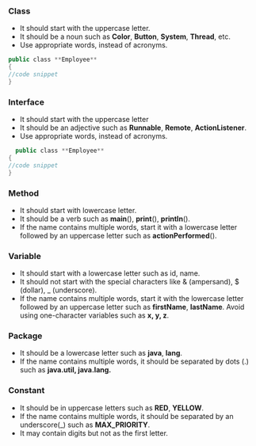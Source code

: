 ### Class 
- It should start with the uppercase letter.  
- It should be a noun such as **Color**, **Button**, **System**, **Thread**, etc.  
- Use appropriate words, instead of acronyms.
```java
public class **Employee**  
{  
//code snippet  
}
```
### Interface
- It should start with the uppercase letter
- It should be an adjective such as **Runnable**, **Remote**, **ActionListener**.
- Use appropriate words, instead of acronyms.
```java
  public class **Employee**  
{  
//code snippet  
}

```
### Method
- It should start with lowercase letter.
- It should be a verb such as **main**(), **print**(), **println**().
- If the name contains multiple words, start it with a lowercase letter followed by an uppercase letter such as **actionPerformed**().
### Variable
- It should start with a lowercase letter such as id, name.
- It should not start with the special characters like & (ampersand), $ (dollar), _ (underscore).
- If the name contains multiple words, start it with the lowercase letter followed by an uppercase letter such as **firstName**, **lastName**.
Avoid using one-character variables such as **x, y, z**.
### Package
- It should be a lowercase letter such as **java**, **lang**. 
- If the name contains multiple words, it should be separated by dots (.) such as **java.util, java.lang.**
### Constant
- It should be in uppercase letters such as **RED**, **YELLOW**.
- If the name contains multiple words, it should be separated by an underscore(\_) such as **MAX_PRIORITY**.
- It may contain digits but not as the first letter.